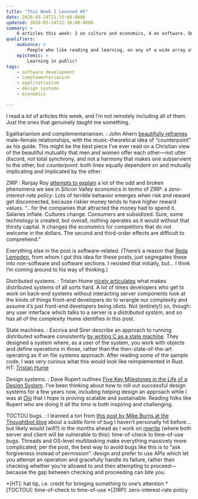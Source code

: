 ```yaml
---
title: "This Week I Learned #5"
date: 2020-05-24T21:35:00-0600
updated: 2020-05-24T22:16:00-0600
summary: >
    6 articles this week: 2 on culture and economics, 4 on software. One of them is one of the best essays I’ve ever read on the subject in question.
qualifiers:
    audience: >
        People who like reading and learning, on any of a wide array of subjects! (There’s probably *something* on this list for you!)
    epistemic: >
        Learning in public!
tags:
    - software development
    - complementarianism
    - egalitarianism
    - design systems
    - economics

---
```


I read a *lot* of articles this week, and I’m not remotely including all of them. Just the ones that genuinely *taught* me something.

Egalitarianism and complementarianism.
:   John Ahern [beautifully reframes](https://www.firstthings.com/article/2020/04/contrapuntal-order) male–female relationships, with the music-theoretical idea of “counterpoint” as his guide. This might be the best piece I’ve ever read on a Christian view of the beautiful mutuality that men and women offer each other—not utter discord, not total synchrony, and not a harmony that makes one subservient to the other, but *counterpoint*: both lines equally dependent on and mutually implicating and implicated by the other.

<abbr>ZIRP</abbr>
:   Ranjay Roy [attempts to explain](https://themargins.substack.com/p/zirp-explains-the-world) a lot of the odd and broken phenomena we see in Silicon Valley economics in terms of ZIRP: a <i>zero-interest-rate policy</i>. Lots of terrible behavior emerges when risk and reward get disconnected, because riskier money tends to have higher reward values. “…for the companies that attracted the money had to spend it. Salaries inflate. Cultures change. Consumers are subsidized. Sure, some technology is created, but overall, nothing operates as it would without that thirsty capital. It changes the economics for competitors that do not welcome in the dollars. The second and third-order effects are difficult to comprehend.”

Everything else in the post is software-related. (There’s a reason that [Reda Lemeden](https://redalemeden.com), from whom I got this idea for these posts, just segregates these into non-software and software sections. I resisted that initially, but… I think I’m coming around to his way of thinking.)

Distributed systems.
:   Tristan Hume [nicely articulates](https://thume.ca/2020/05/17/pipes-kill-productivity/) what makes distributed systems of all sorts hard. A lot of times developers who get to work on back-end systems without interacting server components look at the kinds of things front-end developers do to wrangle our complexity and assume it’s just front-end developers being idiots. Not (entirely!) so, though: any user interface which talks to a server is a *distributed system*, and so has all of the complexity Hume identifies in this post. 

State machines.
:   Escriva and Sirer describe an approach to running distributed software consistently [by writing C as a state machine](https://hackingdistributed.com/2013/12/26/introducing-replicant/). They designed a system where, as a user of the system, you work with objects and define operations in those, rather than the then-state-of-the-art operating as if on file systems approach. After reading some of the sample code, I was *very* curious what this would look like reimplemented in Rust. HT: [Tristan Hume](https://thume.ca/2020/05/17/pipes-kill-productivity/)

Design systems.
:   Dave Rupert outlines [Five Key Milestones in the Life of a Design System](http://daverupert.com/2020/05/5-design-system-milestones/). I’ve been thinking about how to roll out successful design systems for a few years now, including helping design an approach while I was at [Olo](https://www.olo.com) that I *hope* is proving scalable and sustainable. Reading folks like Rupert who are doing it *all the time* is both inspiring and challenging.

TOCTOU bugs.
:   I learned a ton from [this post by Mike Burns at the Thoughtbot blog](https://thoughtbot.com/blog/toctou) about a subtle form of bug I haven’t personally hit before… but likely would (will?) in the months ahead as I work on [rewrite](https://rewrite.software) (where both server and client will be vulnerable to this): time-of-check to time-of-use bugs. Threads and OS-level multitasking make everything massively more complicated; per the post, the best way to avoid bugs like this is to “ask forgiveness instead of permission”: design and prefer to use <abbr>API</abbr>s which let you attempt an operation and gracefully handle its failure, rather than checking whether you’re allowed to and then attempting to proceed—because the gap between checking and proceeding can bite you.



*[HT]: hat tip, i.e. credit for bringing something to one’s attention
*[TOCTOU]: time-of-check to time-of-use
*[ZIRP]: zero-interest-rate policy
